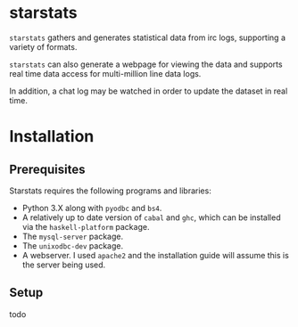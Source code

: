starstats
=========

`starstats` gathers and generates statistical data from irc logs, supporting a variety of formats.

`starstats` can also generate a webpage for viewing the data and supports 
real time data access for multi-million line data logs.

In addition, a chat log may be watched in order to update the dataset in real time.

Installation
============

Prerequisites
-------------

Starstats requires the following programs and libraries:
 - Python 3.X along with `pyodbc` and `bs4`.
 - A relatively up to date version of `cabal` and `ghc`, which can be installed via the  `haskell-platform` package.
 - The `mysql-server` package.
 - The `unixodbc-dev` package.
 - A webserver. I used `apache2` and the installation guide will assume this is the server being used.


Setup
-----

todo
